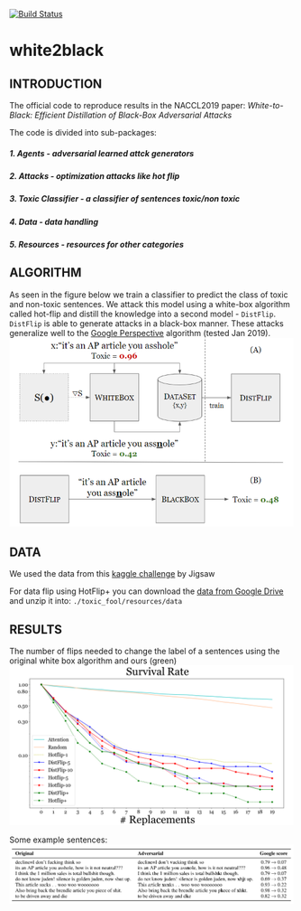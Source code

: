[![Build Status](https://travis-ci.com/orgoro/white-2-black.svg?branch=orphan)](https://travis-ci.com/orgoro/white-2-black)

# white2black

## INTRODUCTION
The official code to reproduce results in the NACCL2019 paper:
*White-to-Black: Efficient Distillation of Black-Box Adversarial Attacks*

The code is divided into sub-packages:
##### 1. Agents - _adversarial learned attck generators_
##### 2. Attacks - _optimization attacks like hot flip_
##### 3. Toxic Classifier - _a classifier of sentences toxic/non toxic_
##### 4. Data - _data handling_
##### 5. Resources - _resources for other categories_

## ALGORITHM
As seen in the figure below we train a classifier to predict the class of toxic and non-toxic sentences.
We attack this model using a white-box algorithm called hot-flip and distill the knowledge into a second model - `DistFlip`.
`DistFlip` is able to generate attacks in a black-box manner.
These attacks generalize well to the [Google Perspective](https://www.perspectiveapi.com/) algorithm (tested Jan 2019).
![algorithm](/doc/algorithm.png)

## DATA
We used the data from this [kaggle challenge](https://www.kaggle.com/c/jigsaw-toxic-comment-classification-challenge) 
by Jigsaw

For data flip using HotFlip+ you can download 
the [data from Google Drive](https://drive.google.com/file/d/15zSclVYjFYtM1YXUxZbFUpmWS1MgHTx3/view?usp=sharing)
and unzip it into: `./toxic_fool/resources/data`


## RESULTS
The number of flips needed to change the label of a sentences using the original white box algorithm and ours (green)
![survival rate](doc/survival_rate.png)

Some example sentences:
![examples](doc/examples.png)




